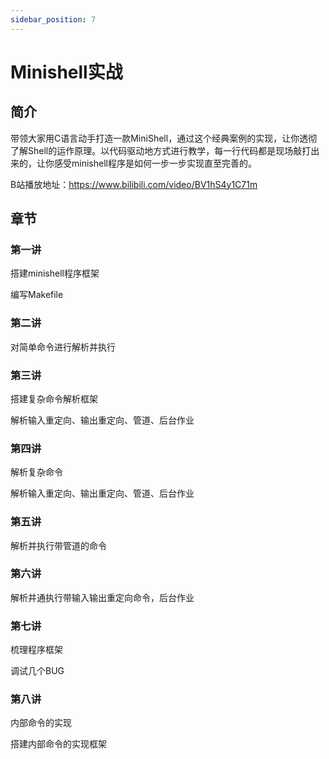 ```yaml
---
sidebar_position: 7
---
```


# Minishell实战

## 简介

带领大家用C语言动手打造一款MiniShell，通过这个经典案例的实现，让你透彻了解Shell的运作原理。以代码驱动地方式进行教学，每一行代码都是现场敲打出来的，让你感受minishell程序是如何一步一步实现直至完善的。

B站播放地址：https://www.bilibili.com/video/BV1hS4y1C71m

## 章节

### 第一讲

搭建minishell程序框架

编写Makefile

### 第二讲

对简单命令进行解析并执行

### 第三讲

搭建复杂命令解析框架

解析输入重定向、输出重定向、管道、后台作业

### 第四讲

解析复杂命令

解析输入重定向、输出重定向、管道、后台作业

### 第五讲

解析并执行带管道的命令

### 第六讲

解析并通执行带输入输出重定向命令，后台作业

### 第七讲

梳理程序框架

调试几个BUG

### 第八讲

内部命令的实现

搭建内部命令的实现框架
